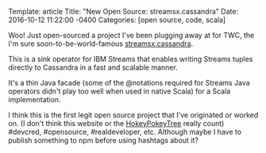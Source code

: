 Template: article
Title:  "New Open Source: streamsx.cassandra"
Date:   2016-10-12 11:22:00 -0400
Categories: [open source, code, scala]

Woo! Just open-sourced a project I've been plugging away at for TWC, the I'm sure soon-to-be-world-famous [streamsx.cassandra](https://github.com/IBMStreams/streamsx.cassandra).

This is a sink operator for IBM Streams that enables writing Streams tuples directly to Cassandra in a fast and scalable manner.

It's a thin Java facade (some of the @notations required for Streams Java operators didn't play too well when used in native Scala) for a Scala implementation.

I think this is the first legit open source project that I've originated or worked on.
(I don't think this website or the [HokeyPokeyTree](https://github.com/ecurtin/HokeyPokeyTree) really count)
#devcred, #opensource, #realdeveloper, etc. Although maybe I have to publish something to npm before using hashtags about it?
